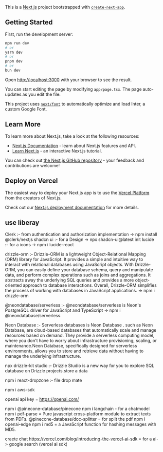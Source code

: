 This is a [Next.js](https://nextjs.org/) project bootstrapped with [`create-next-app`](https://github.com/vercel/next.js/tree/canary/packages/create-next-app).

## Getting Started

First, run the development server:

```bash
npm run dev
# or
yarn dev
# or
pnpm dev
# or
bun dev
```

Open [http://localhost:3000](http://localhost:3000) with your browser to see the result.

You can start editing the page by modifying `app/page.tsx`. The page auto-updates as you edit the file.

This project uses [`next/font`](https://nextjs.org/docs/basic-features/font-optimization) to automatically optimize and load Inter, a custom Google Font.

## Learn More

To learn more about Next.js, take a look at the following resources:

- [Next.js Documentation](https://nextjs.org/docs) - learn about Next.js features and API.
- [Learn Next.js](https://nextjs.org/learn) - an interactive Next.js tutorial.

You can check out [the Next.js GitHub repository](https://github.com/vercel/next.js/) - your feedback and contributions are welcome!

## Deploy on Vercel

The easiest way to deploy your Next.js app is to use the [Vercel Platform](https://vercel.com/new?utm_medium=default-template&filter=next.js&utm_source=create-next-app&utm_campaign=create-next-app-readme) from the creators of Next.js.

Check out our [Next.js deployment documentation](https://nextjs.org/docs/deployment) for more details.



## use liberay


Clerk :-  from authentication and authorization implementation -> npm install @clerk/nextjs
shadcn ui :- for a Design -> npx shadcn-ui@latest init
lucide :- for a icons -> npm i lucide-react

drizzle-orm :- Drizzle-ORM is a lightweight Object-Relational Mapping (ORM) library for JavaScript. It provides a simple and intuitive way to interact with relational databases using JavaScript objects. With Drizzle-ORM, you can easily define your database schema, query and manipulate data, and perform complex operations such as joins and aggregations. It abstracts away the underlying SQL queries and provides a more object-oriented approach to database interactions. Overall, Drizzle-ORM simplifies the process of working with databases in JavaScript applications. => npm i drizzle-orm

@neondatabase/serverless :-  @neondatabase/serverless is Neon's PostgreSQL driver for JavaScript and TypeScript => npm i @neondatabase/serverless

Neon Database :- Serverless databases is Neon Database .  such as Neon Database, are cloud-based databases that automatically scale and manage resources based on demand. They provide a serverless computing model, where you don't have to worry about infrastructure provisioning, scaling, or maintenance.Neon Database, specifically designed for serverless environments, allows you to store and retrieve data without having to manage the underlying infrastructure. 


npx drizzle-kit studio :- Drizzle Studio is a new way for you to explore SQL database on Drizzle projects.store a data 

npm i react-dropzone :- file drop mate

npm i aws-sdk

openai api key = https://openai.com/

npm i @pinecone-database/pinecone 
npm i langchain - for a chatmodel 
npm i pdf-parse = Pure javascript cross-platform module to extract texts from PDFs.
@pinecone-database/doc-splitter = for spilt the pdf
npm i openai-edge
npm i md5 = a JavaScript function for hashing messages with MD5.


craete chat
https://vercel.com/blog/introducing-the-vercel-ai-sdk = for a ai-> google search (vercel ai sdk)
